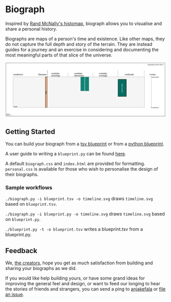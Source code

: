 # Biograph

Inspired by [Rand McNally's histomap](http://www.slate.com/features/2013/08/histomapwider.jpg), biograph allows you to visualise and share a personal history.

Biographs are maps of a person's time and existence. Like other maps, they do not capture the full depth and story of the terrain. They are instead guides for a journey and an exercise in considering and documenting the most meaningful parts of that slice of the universe.

![](docs/alex.png)

## Getting Started

You can build your biograph from a [tsv blueprint](sample-blueprints/alex.tsv) or from a [python blueprint](sample-blueprints/alex.py).

A user guide to writing a `blueprint.py` can be found [here](docs/user-guide.md).

A default `biograph.css` and `index.html` are provided for formatting. `personal.css` is available for those who wish to personalise the design of their biographs.

### Sample workflows

`./biograph.py -i blueprint.tsv -o timeline.svg` draws `timeline.svg` based on `blueprint.tsv`.

`./biograph.py -i blueprint.py -o timeline.svg` draws `timeline.svg` based on `blueprint.py`.

`./blueprint.py -t -o blueprint.tsv` writes a blueprint.tsv from a blueprint.py.

## Feedback

We, [the creators](https://github.com/devotees), hope you get as much satisfaction from building and sharing your biographs as we did.

If you would like help building yours, or have some grand ideas for improving the general feel and design, or want to feed our longing to hear the stories of friends and strangers, you can send a ping to [anjakefala](https://github.com/anjakefala) or [file an issue](https://github.com/devotees/biograph/issues).
